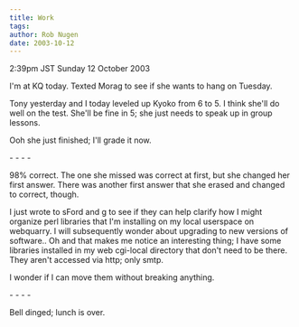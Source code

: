 ```yaml
---
title: Work
tags: 
author: Rob Nugen
date: 2003-10-12
---
```


<p class=date>2:39pm JST Sunday 12 October 2003</p>

<p>I'm at KQ today.  Texted Morag to see if she wants to hang on
Tuesday.</p>

<p>Tony yesterday and I today leveled up Kyoko from 6 to 5.  I think
she'll do well on the test.  She'll be fine in 5; she just needs to
speak up in group lessons.</p>

<p>Ooh she just finished; I'll grade it now.</p>

<p>- - - -</p>

<p>98% correct.  The one she missed was correct at first, but she
changed her first answer.  There was another first answer that she
erased and changed to correct, though.</p>

<p>I just wrote to sFord and g to see if they can help clarify how I
might organize perl libraries that I'm installing on my local
userspace on webquarry.  I will subsequently wonder about upgrading to
new versions of software..  Oh and that makes me notice an interesting
thing; I have some libraries installed in my web cgi-local directory
that don't need to be there.  They aren't accessed via http; only
smtp.</p>

<p>I wonder if I can move them without breaking anything.</p>

<p>- - - -</p>

<p>Bell dinged; lunch is over.</p>
